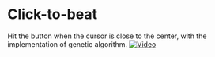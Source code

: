 # Click-to-beat
Hit the button when the cursor is close to the center, with the implementation of genetic algorithm.
[![Video](https://github.com/BNSC1/Click-to-beat/cover.jpg)](https://www.youtube.com/watch?v=5rrL1KAv7_w)
